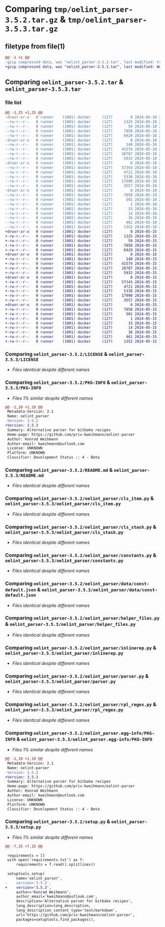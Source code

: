 # Comparing `tmp/oelint_parser-3.5.2.tar.gz` & `tmp/oelint_parser-3.5.3.tar.gz`

## filetype from file(1)

```diff
@@ -1 +1 @@
-gzip compressed data, was "oelint_parser-3.5.2.tar", last modified: Fri May 10 21:42:54 2024, max compression
+gzip compressed data, was "oelint_parser-3.5.3.tar", last modified: Wed May 15 18:37:35 2024, max compression
```

## Comparing `oelint_parser-3.5.2.tar` & `oelint_parser-3.5.3.tar`

### file list

```diff
@@ -1,25 +1,25 @@
-drwxr-xr-x   0 runner    (1001) docker     (127)        0 2024-05-10 21:42:54.824562 oelint_parser-3.5.2/
--rw-r--r--   0 runner    (1001) docker     (127)     1325 2024-05-10 21:42:33.000000 oelint_parser-3.5.2/LICENSE
--rw-r--r--   0 runner    (1001) docker     (127)       59 2024-05-10 21:42:33.000000 oelint_parser-3.5.2/MANIFEST.in
--rw-r--r--   0 runner    (1001) docker     (127)     7858 2024-05-10 21:42:54.824562 oelint_parser-3.5.2/PKG-INFO
--rw-r--r--   0 runner    (1001) docker     (127)     6929 2024-05-10 21:42:33.000000 oelint_parser-3.5.2/README.md
-drwxr-xr-x   0 runner    (1001) docker     (127)        0 2024-05-10 21:42:54.820562 oelint_parser-3.5.2/oelint_parser/
--rw-r--r--   0 runner    (1001) docker     (127)      140 2024-05-10 21:42:33.000000 oelint_parser-3.5.2/oelint_parser/__init__.py
--rw-r--r--   0 runner    (1001) docker     (127)    41574 2024-05-10 21:42:33.000000 oelint_parser-3.5.2/oelint_parser/cls_item.py
--rw-r--r--   0 runner    (1001) docker     (127)    28787 2024-05-10 21:42:33.000000 oelint_parser-3.5.2/oelint_parser/cls_stash.py
--rw-r--r--   0 runner    (1001) docker     (127)     5932 2024-05-10 21:42:33.000000 oelint_parser-3.5.2/oelint_parser/constants.py
-drwxr-xr-x   0 runner    (1001) docker     (127)        0 2024-05-10 21:42:54.820562 oelint_parser-3.5.2/oelint_parser/data/
--rw-r--r--   0 runner    (1001) docker     (127)    57343 2024-05-10 21:42:33.000000 oelint_parser-3.5.2/oelint_parser/data/const-default.json
--rw-r--r--   0 runner    (1001) docker     (127)     4721 2024-05-10 21:42:33.000000 oelint_parser-3.5.2/oelint_parser/helper_files.py
--rw-r--r--   0 runner    (1001) docker     (127)     5338 2024-05-10 21:42:33.000000 oelint_parser-3.5.2/oelint_parser/inlinerep.py
--rw-r--r--   0 runner    (1001) docker     (127)    17990 2024-05-10 21:42:33.000000 oelint_parser-3.5.2/oelint_parser/parser.py
--rw-r--r--   0 runner    (1001) docker     (127)     3557 2024-05-10 21:42:33.000000 oelint_parser-3.5.2/oelint_parser/rpl_regex.py
-drwxr-xr-x   0 runner    (1001) docker     (127)        0 2024-05-10 21:42:54.820562 oelint_parser-3.5.2/oelint_parser.egg-info/
--rw-r--r--   0 runner    (1001) docker     (127)     7858 2024-05-10 21:42:54.000000 oelint_parser-3.5.2/oelint_parser.egg-info/PKG-INFO
--rw-r--r--   0 runner    (1001) docker     (127)      501 2024-05-10 21:42:54.000000 oelint_parser-3.5.2/oelint_parser.egg-info/SOURCES.txt
--rw-r--r--   0 runner    (1001) docker     (127)        1 2024-05-10 21:42:54.000000 oelint_parser-3.5.2/oelint_parser.egg-info/dependency_links.txt
--rw-r--r--   0 runner    (1001) docker     (127)       33 2024-05-10 21:42:54.000000 oelint_parser-3.5.2/oelint_parser.egg-info/requires.txt
--rw-r--r--   0 runner    (1001) docker     (127)       14 2024-05-10 21:42:54.000000 oelint_parser-3.5.2/oelint_parser.egg-info/top_level.txt
--rw-r--r--   0 runner    (1001) docker     (127)       36 2024-05-10 21:42:33.000000 oelint_parser-3.5.2/requirements.txt
--rw-r--r--   0 runner    (1001) docker     (127)      461 2024-05-10 21:42:54.824562 oelint_parser-3.5.2/setup.cfg
--rw-r--r--   0 runner    (1001) docker     (127)     1352 2024-05-10 21:42:54.000000 oelint_parser-3.5.2/setup.py
+drwxr-xr-x   0 runner    (1001) docker     (127)        0 2024-05-15 18:37:35.779899 oelint_parser-3.5.3/
+-rw-r--r--   0 runner    (1001) docker     (127)     1325 2024-05-15 18:37:18.000000 oelint_parser-3.5.3/LICENSE
+-rw-r--r--   0 runner    (1001) docker     (127)       59 2024-05-15 18:37:18.000000 oelint_parser-3.5.3/MANIFEST.in
+-rw-r--r--   0 runner    (1001) docker     (127)     7858 2024-05-15 18:37:35.779899 oelint_parser-3.5.3/PKG-INFO
+-rw-r--r--   0 runner    (1001) docker     (127)     6929 2024-05-15 18:37:18.000000 oelint_parser-3.5.3/README.md
+drwxr-xr-x   0 runner    (1001) docker     (127)        0 2024-05-15 18:37:35.775899 oelint_parser-3.5.3/oelint_parser/
+-rw-r--r--   0 runner    (1001) docker     (127)      140 2024-05-15 18:37:18.000000 oelint_parser-3.5.3/oelint_parser/__init__.py
+-rw-r--r--   0 runner    (1001) docker     (127)    41574 2024-05-15 18:37:18.000000 oelint_parser-3.5.3/oelint_parser/cls_item.py
+-rw-r--r--   0 runner    (1001) docker     (127)    28787 2024-05-15 18:37:18.000000 oelint_parser-3.5.3/oelint_parser/cls_stash.py
+-rw-r--r--   0 runner    (1001) docker     (127)     5932 2024-05-15 18:37:18.000000 oelint_parser-3.5.3/oelint_parser/constants.py
+drwxr-xr-x   0 runner    (1001) docker     (127)        0 2024-05-15 18:37:35.775899 oelint_parser-3.5.3/oelint_parser/data/
+-rw-r--r--   0 runner    (1001) docker     (127)    57343 2024-05-15 18:37:18.000000 oelint_parser-3.5.3/oelint_parser/data/const-default.json
+-rw-r--r--   0 runner    (1001) docker     (127)     4721 2024-05-15 18:37:18.000000 oelint_parser-3.5.3/oelint_parser/helper_files.py
+-rw-r--r--   0 runner    (1001) docker     (127)     5338 2024-05-15 18:37:18.000000 oelint_parser-3.5.3/oelint_parser/inlinerep.py
+-rw-r--r--   0 runner    (1001) docker     (127)    17990 2024-05-15 18:37:18.000000 oelint_parser-3.5.3/oelint_parser/parser.py
+-rw-r--r--   0 runner    (1001) docker     (127)     3557 2024-05-15 18:37:18.000000 oelint_parser-3.5.3/oelint_parser/rpl_regex.py
+drwxr-xr-x   0 runner    (1001) docker     (127)        0 2024-05-15 18:37:35.775899 oelint_parser-3.5.3/oelint_parser.egg-info/
+-rw-r--r--   0 runner    (1001) docker     (127)     7858 2024-05-15 18:37:35.000000 oelint_parser-3.5.3/oelint_parser.egg-info/PKG-INFO
+-rw-r--r--   0 runner    (1001) docker     (127)      501 2024-05-15 18:37:35.000000 oelint_parser-3.5.3/oelint_parser.egg-info/SOURCES.txt
+-rw-r--r--   0 runner    (1001) docker     (127)        1 2024-05-15 18:37:35.000000 oelint_parser-3.5.3/oelint_parser.egg-info/dependency_links.txt
+-rw-r--r--   0 runner    (1001) docker     (127)       33 2024-05-15 18:37:35.000000 oelint_parser-3.5.3/oelint_parser.egg-info/requires.txt
+-rw-r--r--   0 runner    (1001) docker     (127)       14 2024-05-15 18:37:35.000000 oelint_parser-3.5.3/oelint_parser.egg-info/top_level.txt
+-rw-r--r--   0 runner    (1001) docker     (127)       36 2024-05-15 18:37:18.000000 oelint_parser-3.5.3/requirements.txt
+-rw-r--r--   0 runner    (1001) docker     (127)      461 2024-05-15 18:37:35.779899 oelint_parser-3.5.3/setup.cfg
+-rw-r--r--   0 runner    (1001) docker     (127)     1352 2024-05-15 18:37:35.000000 oelint_parser-3.5.3/setup.py
```

### Comparing `oelint_parser-3.5.2/LICENSE` & `oelint_parser-3.5.3/LICENSE`

 * *Files identical despite different names*

### Comparing `oelint_parser-3.5.2/PKG-INFO` & `oelint_parser-3.5.3/PKG-INFO`

 * *Files 1% similar despite different names*

```diff
@@ -1,10 +1,10 @@
 Metadata-Version: 2.1
 Name: oelint_parser
-Version: 3.5.2
+Version: 3.5.3
 Summary: Alternative parser for bitbake recipes
 Home-page: https://github.com/priv-kweihmann/oelint-parser
 Author: Konrad Weihmann
 Author-email: kweihmann@outlook.com
 License: UNKNOWN
 Platform: UNKNOWN
 Classifier: Development Status :: 4 - Beta
```

### Comparing `oelint_parser-3.5.2/README.md` & `oelint_parser-3.5.3/README.md`

 * *Files identical despite different names*

### Comparing `oelint_parser-3.5.2/oelint_parser/cls_item.py` & `oelint_parser-3.5.3/oelint_parser/cls_item.py`

 * *Files identical despite different names*

### Comparing `oelint_parser-3.5.2/oelint_parser/cls_stash.py` & `oelint_parser-3.5.3/oelint_parser/cls_stash.py`

 * *Files identical despite different names*

### Comparing `oelint_parser-3.5.2/oelint_parser/constants.py` & `oelint_parser-3.5.3/oelint_parser/constants.py`

 * *Files identical despite different names*

### Comparing `oelint_parser-3.5.2/oelint_parser/data/const-default.json` & `oelint_parser-3.5.3/oelint_parser/data/const-default.json`

 * *Files identical despite different names*

### Comparing `oelint_parser-3.5.2/oelint_parser/helper_files.py` & `oelint_parser-3.5.3/oelint_parser/helper_files.py`

 * *Files identical despite different names*

### Comparing `oelint_parser-3.5.2/oelint_parser/inlinerep.py` & `oelint_parser-3.5.3/oelint_parser/inlinerep.py`

 * *Files identical despite different names*

### Comparing `oelint_parser-3.5.2/oelint_parser/parser.py` & `oelint_parser-3.5.3/oelint_parser/parser.py`

 * *Files identical despite different names*

### Comparing `oelint_parser-3.5.2/oelint_parser/rpl_regex.py` & `oelint_parser-3.5.3/oelint_parser/rpl_regex.py`

 * *Files identical despite different names*

### Comparing `oelint_parser-3.5.2/oelint_parser.egg-info/PKG-INFO` & `oelint_parser-3.5.3/oelint_parser.egg-info/PKG-INFO`

 * *Files 1% similar despite different names*

```diff
@@ -1,10 +1,10 @@
 Metadata-Version: 2.1
 Name: oelint-parser
-Version: 3.5.2
+Version: 3.5.3
 Summary: Alternative parser for bitbake recipes
 Home-page: https://github.com/priv-kweihmann/oelint-parser
 Author: Konrad Weihmann
 Author-email: kweihmann@outlook.com
 License: UNKNOWN
 Platform: UNKNOWN
 Classifier: Development Status :: 4 - Beta
```

### Comparing `oelint_parser-3.5.2/setup.py` & `oelint_parser-3.5.3/setup.py`

 * *Files 1% similar despite different names*

```diff
@@ -7,15 +7,15 @@
 
 requirements = []
 with open('requirements.txt') as f:
     requirements = f.read().splitlines()
 
 setuptools.setup(
     name='oelint_parser',
-    version='3.5.2',
+    version='3.5.3',
     author='Konrad Weihmann',
     author_email='kweihmann@outlook.com',
     description='Alternative parser for bitbake recipes',
     long_description=long_description,
     long_description_content_type='text/markdown',
     url='https://github.com/priv-kweihmann/oelint-parser',
     packages=setuptools.find_packages(),
```

